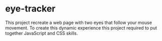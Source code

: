 # eye-tracker
This project recreate a web page with two eyes that follow your mouse movement. To create this dynamic experience this project required to put together JavaScript and CSS skills.
